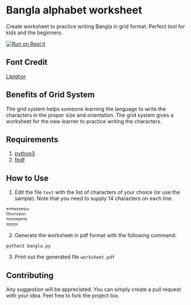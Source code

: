 # Bangla alphabet worksheet

Create worksheet to practice writing Bangla in grid format. Perfect tool for kids and the beginners.

[![Run on Repl.it](https://repl.it/badge/github/mehedieh/bangla-alphabet)](https://repl.it/github/mehedieh/bangla-alphabet)

## Font Credit

[Lipighor](https://lipighor.com/ShamimCholontika.html)

## Benefits of Grid System
The grid system helps someone learning the language to write the characters in the proper size and orientation. The grid system gives a worksheet for the new learner to practice writing the characters.

## Requirements
1. [python3](https://www.python.org/downloads/)
2. [fpdf](https://pypi.org/project/fpdf/)

## How to Use
1. Edit the file `text` with the list of characters of your choice (or use the sample). Note that you need to supply 14 characters on each line.
```
কখগঘঙচছজঝঞ
টঠডঢণতথদধন
পফবভমযরলশষ
সহড়ঢ়য়ৎ

```
2. Generate the worksheet in pdf format with the following command:
```
python3 bangla.py
```
3. Print out the generated file `worksheet.pdf`


## Contributing
Any suggestion will be appreciated. You can simply create a pull request with your idea. Feel free to fork the project too.

